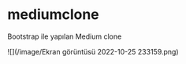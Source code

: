 # mediumclone
Bootstrap ile yapılan Medium clone

![](/image/Ekran görüntüsü 2022-10-25 233159.png)
